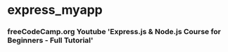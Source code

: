 # express_myapp
<h3>freeCodeCamp.org Youtube 'Express.js & Node.js Course for Beginners - Full Tutorial'</h3>
